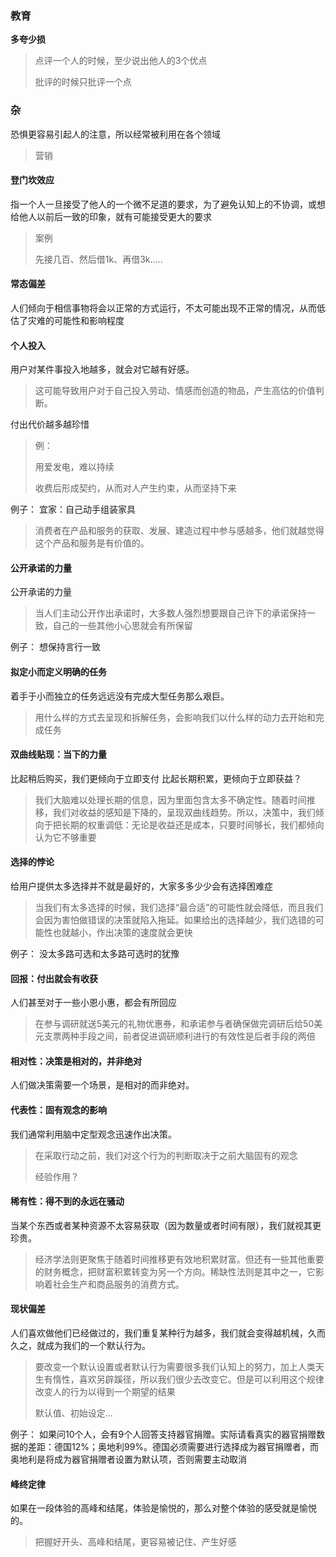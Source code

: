 ### 教育

**多夸少损**

> 点评一个人的时候，至少说出他人的3个优点
>
> 批评的时候只批评一个点





### 杂

恐惧更容易引起人的注意，所以经常被利用在各个领域

> 营销



#### 登门坎效应

指一个人一旦接受了他人的一个微不足道的要求，为了避免认知上的不协调，或想给他人以前后一致的印象，就有可能接受更大的要求

> 案例
>
> 先接几百、然后借1k、再借3k.....



#### 常态偏差

人们倾向于相信事物将会以正常的方式运行，不太可能出现不正常的情况，从而低估了灾难的可能性和影响程度



#### 个人投入
用户对某件事投入地越多，就会对它越有好感。
> 这可能导致用户对于自己投入劳动、情感而创造的物品，产生高估的价值判断。



付出代价越多越珍惜

> 例：
>
> 用爱发电，难以持续
>
> 收费后形成契约，从而对人产生约束，从而坚持下来




例子：
宜家：自己动手组装家具
> 消费者在产品和服务的获取、发展、建造过程中参与感越多，他们就越觉得这个产品和服务是有价值的。






#### 公开承诺的力量
公开承诺的力量
> 当人们主动公开作出承诺时，大多数人强烈想要跟自己许下的承诺保持一致，自己的一些其他小心思就会有所保留

例子：
想保持言行一致



#### 拟定小而定义明确的任务
着手于小而独立的任务远远没有完成大型任务那么艰巨。
> 用什么样的方式去呈现和拆解任务，会影响我们以什么样的动力去开始和完成任务




#### 双曲线贴现：当下的力量
比起稍后购买，我们更倾向于立即支付
比起长期积累，更倾向于立即获益？
> 我们大脑难以处理长期的信息，因为里面包含太多不确定性。随着时间推移，我们对收益的感知是下降的，呈现双曲线趋势。所以，决策中，我们倾向于把长期的权重调低：无论是收益还是成本，只要时间够长，我们都倾向认为它不够重要




#### 选择的悖论
给用户提供太多选择并不就是最好的，大家多多少少会有选择困难症
> 当我们有太多选择的时候，我们选择“最合适”的可能性就会降低，而且我们会因为害怕做错误的决策就陷入拖延。如果给出的选择越少，我们选错的可能性也就越小，作出决策的速度就会更快

例子：
没太多路可选和太多路可选时的犹豫





#### 回报：付出就会有收获
人们甚至对于一些小恩小惠，都会有所回应
> 在参与调研就送5美元的礼物优惠券，和承诺参与者确保做完调研后给50美元支票两种手段之间，前者促进调研顺利进行的有效性是后者手段的两倍




#### 相对性：决策是相对的，并非绝对
人们做决策需要一个场景，是相对的而非绝对。





#### 代表性：固有观念的影响
我们通常利用脑中定型观念迅速作出决策。
> 在采取行动之前，我们对这个行为的判断取决于之前大脑固有的观念
>
> 经验作用？




#### 稀有性：得不到的永远在骚动
当某个东西或者某种资源不太容易获取（因为数量或者时间有限），我们就视其更珍贵。
> 经济学法则更聚焦于随着时间推移更有效地积累财富。但还有一些其他重要的财务概念，把财富积累转变为另一个方向。稀缺性法则是其中之一，它影响着社会生产和商品服务的消费方式。



#### 现状偏差
人们喜欢做他们已经做过的，我们重复某种行为越多，我们就会变得越机械，久而久之，就成为我们的一个默认行为。
> 要改变一个默认设置或者默认行为需要很多我们认知上的努力，加上人类天生有惰性，喜欢另辟蹊径，所以我们很少去改变它。但是可以利用这个规律改变人的行为以得到一个期望的结果
>
> 默认值、初始设定...

例子：
如果问10个人，会有9个人回答支持器官捐赠。实际请看真实的器官捐赠数据的差距：德国12%；奥地利99%。德国必须需要进行选择成为器官捐赠者，而奥地利是将成为器官捐赠者设置为默认项，否则需要主动取消



####  峰终定律

如果在一段体验的高峰和结尾，体验是愉悦的，那么对整个体验的感受就是愉悦的。

> 把握好开头、高峰和结尾，更容易被记住、产生好感